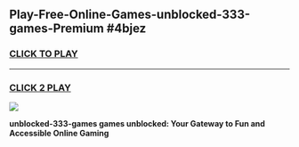 
## Play-Free-Online-Games-unblocked-333-games-Premium #4bjez
<h3>
<a href="https://premium.freeplayer.one?title=unblocked-333-games&ref=8M">CLICK TO PLAY</a></h3>
<hr>

<h3>
<a href="https://premium.freeplayer.one?title=unblocked-333-games&ref=8M">CLICK 2 PLAY</a>
  
</h3>

<a href="https://premium.freeplayer.one?title=unblocked-333-games&ref=8M"><img src="https://clearcache.store/games.png"></a>


**unblocked-333-games games unblocked: Your Gateway to Fun and Accessible Online Gaming**
